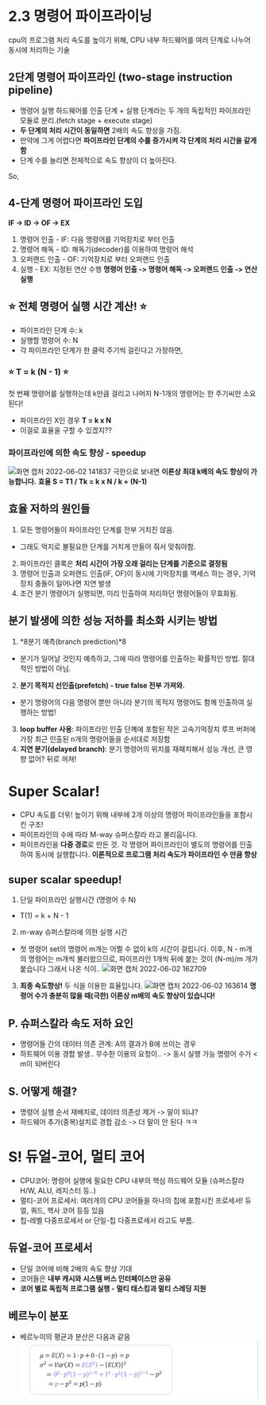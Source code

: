 # 2.3 명령어 파이프라이닝
cpu의 프로그램 처리 속도를 높이기 위해, CPU 내부 하드웨어를 여러 단계로 나누어 동시에 처리하는 기술

## 2단계 명령어 파이프라인 (two-stage instruction pipeline)
- 명령어 실행 하드웨어를 인출 단계 + 실행 단계라는 두 개의 독립적인 파이프라인 모듈로 분리.(fetch stage + execute stage)
- **두 단계의 처리 시간이 동일하면** 2배의 속도 향상을 가짐.
- 만약에 그게 어렵다면 **파이프라인 단계의 수를 증가시켜 각 단계의 처리 시간을 같게 함**
- 단계 수를 늘리면 전체적으로 속도 향상이 더 높아진다.

So,
## 4-단계 명령어 파이프라인 도입
**IF -> ID -> OF -> EX**
1. 명령어 인출 - IF: 다음 명령어를 기억장치로 부터 인출
2. 명령어 해독 - ID: 해독기(decoder)를 이용하여 명령어 해석
3. 오퍼랜드 인출 - OF: 기억장치로 부터 오퍼랜드 인출
4. 실행 - EX: 지정된 연산 수행
**명령어 인출 -> 명령어 해독 -> 오퍼랜드 인출 -> 연산 실행**


## ⭐ 전체 명령어 실행 시간 계산! ⭐
- 파이프라인 단계 수: k
- 실행할 명령어 수: N
- 각 파이프라인 단계가 한 클럭 주기씩 걸린다고 가정하면,

### ⭐ T = k (N - 1) ⭐
첫 번째 명령어를 실행하는데 k만큼 걸리고 나머지 N-1개의 명령어는 한 주기씨만 소요된다!
- 파이프라인 X인 경우 **T = k x N**
- 이걸로 효율을 구할 수 있겠지??

### 파이프라인에 의한 속도 향상 - speedup
![화면 캡처 2022-06-02 141837](https://user-images.githubusercontent.com/71186266/171558071-c62690b5-1eb2-447a-826c-4755cdec94f0.png)
극한으로 보내면 **이론상 최대 k배의 속도 향상이 가능합니다.**
**효율 S = T1 / Tk = k x N / k + (N-1)**


## 효율 저하의 원인들
1. 모든 명령어들이 파이프라인 단계를 전부 거치진 않음.
- 그래도 억지로 불필요한 단계를 거치게 만들어 줘서 맞춰야함.
2. 파이프라인 클록은 **처리 시간이 가장 오래 걸리는 단계를 기준으로 결정됨** 
3. 명령어 인출과 오퍼랜드 인출(IF, OF)이 동시에 기억장치를 액세스 하는 경우, 기억장치 충돌이 일어나면 지연 발생
4. 조건 분기 명령어가 실행되면, 미리 인출하여 처리하던 명령어들이 무효화됨.

## 분기 발생에 의한 성능 저하를 최소화 시키는 방법
1. *8분기 예측(branch prediction)*8
- 분기가 일어날 것인지 예측하고, 그에 따라 명령어를 인출하는 확률적인 방법. 절대적인 방법이 아님. 
2. **분기 목적지 선인출(prefetch) - true false 전부 가져와.**
- 분기 명령어의 다음 명령어 뿐만 아니라 분기의 목적지 명령어도 함께 인출하여 실행하는 방법!
3. **loop buffer 사용**: 파이프라인 인출 단꼐에 포함된 작은 고속기억장치 루프 버퍼에 가장 최근 인출된 n개의 명령어들을 순서대로 저장함
4. **지연 분기(delayed branch)**: 분기 명령어의 위치를 재패치해서 성능 개선, 큰 영향 없어? 뒤로 꺼져!


# Super Scalar!
- CPU 속도를 더욲! 높이기 위해 내부에 2개 이상의 명령어 파이프라인들을 포함시킨 구조!
- 파이프라인의 수에 따라 M-way 슈퍼스칼라 라고 불리웁니다.
- 파이프라인을 **다중 경로**로 만든 것. 각 명령어 파이프라인이 별도의 명령어를 인출하여 동시에 실행합니다. **이론적으로 프로그램 처리 속도가 파이프라인 수 만큼 향상**

## super scalar speedup!
1. 단일 파이프라인 실행시간 (명령어 수 N)
- T(1) = k + N - 1
2. m-way 슈퍼스칼라에 의한 실행 시간
- 첫 명령어 set의 명령어 m개는 어쩔 수 없이 k의 시간이 걸립니다. 이후, N - m개의 명령어는 m개씩 불러왔으므로, 파이프라인 1개씩 뒤에 붙는 것이 (N-m)/m 개가 붙습니다 그래서 나온 식이..
 ![화면 캡처 2022-06-02 162709](https://user-images.githubusercontent.com/71186266/171576835-54b659ef-353a-467c-a42d-236b09c17ce0.png)

3. **최종 속도향상!** 두 식을 이용한 효율입니다.
![화면 캡처 2022-06-02 163614](https://user-images.githubusercontent.com/71186266/171578517-1dc23ec5-6911-4feb-a014-bdb3b5877635.png)
**명령어 수가 충분히 많을 때(극한) 이론상 m배의 속도 향상이 있습니다!**

## P. 슈퍼스칼라 속도 저하 요인
- 명령어들 간의 데이터 의존 관계: A의 결과가 B에 쓰이는 경우
- 하트웨어 이용 경합 발생.. 무수한 이용의 요청이..
-> 동시 실행 가능 명령어 수가 < m이 되버린다

## S. 어떻게 해결?
- 명령어 실행 순서 재배치로, 데이터 의존성 제거 -> 말이 되냐?
- 하드웨어 추가(중복)설치로 경합 감소 -> 더 말이 안 된다 ㅋㅋ

# S! 듀얼-코어, 멀티 코어
- CPU코어: 명령어 실행에 필요한 CPU 내부의 핵심 하드웨어 모듈 (슈퍼스칼라 H/W, ALU, 레지스터 등..)
- 멀티-코어 프로세서: 여러개의 CPU 코어들을 하나의 칩에 포함시킨 프로세서! 듀얼, 쿼드, 헥사 코어 등등 있음
- 칩-레벨 다중프로세서 or 단일-칩 다중프로세서 라고도 부름.

## 듀얼-코어 프로세서
- 단일 코어에 비해 2배의 속도 향상 기대
- 코어들은 **내부 캐시와 시스템 버스 인터페이스만 공유**
- **코어 별로 독립적 프로그램 실행 - 멀티 태스킹과 멀티 스레딩 지원** 

## 베르누이 분포
- 베르누이의 평균과 분산은 다음과 같음![img.png](img.png)
